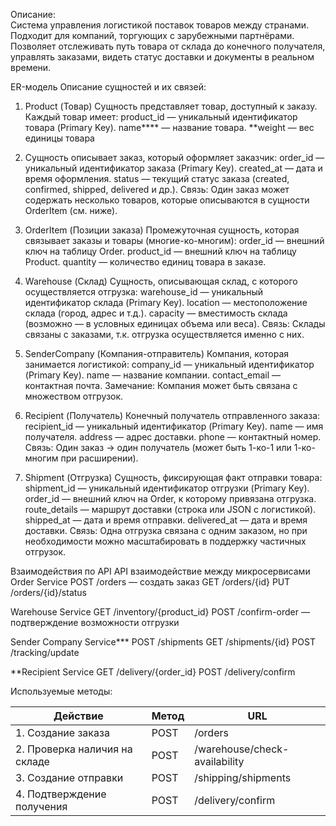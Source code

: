 
Описание:  
Система управления логистикой поставок товаров между странами. Подходит для компаний, торгующих с зарубежными партнёрами. Позволяет отслеживать путь товара от склада до конечного получателя, управлять заказами, видеть статус доставки и документы в реальном времени.

ER-модель
Описание сущностей и их связей:

1. Product (Товар)
Сущность представляет товар, доступный к заказу. Каждый товар имеет:
product_id — уникальный идентификатор товара (Primary Key).
name**** — название товара.
**weight — вес единицы товара

2. Сущность описывает заказ, который оформляет заказчик:
order_id — уникальный идентификатор заказа (Primary Key).
created_at — дата и время оформления.
status — текущий статус заказа (created, confirmed, shipped, delivered и др.).
Связь:
Один заказ может содержать несколько товаров, которые описываются в сущности OrderItem (см. ниже).
3. OrderItem (Позиции заказа)
Промежуточная сущность, которая связывает заказы и товары (многие-ко-многим):
order_id — внешний ключ на таблицу Order.
product_id — внешний ключ на таблицу Product.
quantity — количество единиц товара в заказе.
4. Warehouse (Склад)
Сущность, описывающая склад, с которого осуществляется отгрузка:
warehouse_id — уникальный идентификатор склада (Primary Key).
location — местоположение склада (город, адрес и т.д.).
capacity — вместимость склада (возможно — в условных единицах объема или веса).
Связь:
Склады связаны с заказами, т.к. отгрузка осуществляется именно с них.
5. SenderCompany (Компания-отправитель)
Компания, которая занимается логистикой:
company_id — уникальный идентификатор (Primary Key).
name — название компании.
contact_email — контактная почта.
Замечание:
Компания может быть связана с множеством отгрузок.
6. Recipient (Получатель)
Конечный получатель отправленного заказа:
recipient_id — уникальный идентификатор (Primary Key).
name — имя получателя.
address — адрес доставки.
phone — контактный номер.
Связь:
Один заказ → один получатель (может быть 1-ко-1 или 1-ко-многим при расширении).
7. Shipment (Отгрузка)
Сущность, фиксирующая факт отправки товара:
shipment_id — уникальный идентификатор отгрузки (Primary Key).
order_id — внешний ключ на Order, к которому привязана отгрузка.
route_details — маршрут доставки (строка или JSON с логистикой).
shipped_at — дата и время отправки.
delivered_at — дата и время доставки.
Связь:
Одна отгрузка связана с одним заказом, но при необходимости можно масштабировать в поддержку частичных отгрузок.



Взаимодействия по API
API взаимодействие между микросервисами
Order Service
POST /orders — создать заказ
GET /orders/{id}
PUT /orders/{id}/status

Warehouse Service
GET /inventory/{product_id}
POST /confirm-order — подтверждение возможности отгрузки

Sender Company Service***
POST /shipments
GET /shipments/{id}
POST /tracking/update

**Recipient Service
GET /delivery/{order_id}
POST /delivery/confirm


Используемые методы:

| Действие                      | Метод | URL                           |
| ----------------------------- | ----- | ----------------------------- |
| 1. Создание заказа            | POST  | /orders                       |
| 2. Проверка наличия на складе | POST  | /warehouse/check-availability |
| 3. Создание отправки          | POST  | /shipping/shipments           |
| 4. Подтверждение получения    | POST  | /delivery/confirm             |
